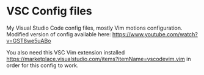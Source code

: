 # VSC Config files

My Visual Studio Code config files, mostly Vim motions configuration. Modified version of config available here: https://www.youtube.com/watch?v=GST8we5uABo

You also need this VSC Vim extension installed https://marketplace.visualstudio.com/items?itemName=vscodevim.vim in order for this config to work.
